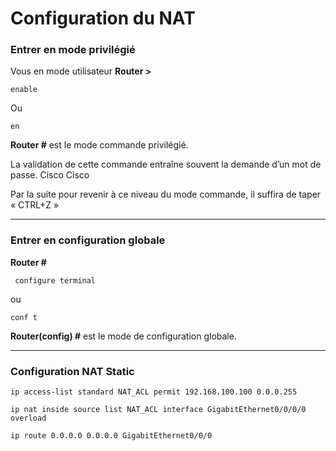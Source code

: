 # Configuration du NAT

### Entrer en mode privilégié 
Vous en mode utilisateur 
**Router >**

    enable
   
  Ou 
  
    en  				                                                               
**Router #**   est le mode commande privilégié.


La validation de cette commande entraîne souvent la demande d’un mot de passe.  Cisco Cisco

Par la suite pour revenir à ce niveau du mode commande, il suffira de taper « CTRL+Z »

-----

### Entrer en configuration globale 
**Router #**

     configure terminal 
   
  ou   
  
    conf t  				                                                               

**Router(config) #** est le mode de configuration globale.

----
### Configuration NAT Static
   
    ip access-list standard NAT_ACL permit 192.168.100.100 0.0.0.255

    ip nat inside source list NAT_ACL interface GigabitEthernet0/0/0/0 overload

    ip route 0.0.0.0 0.0.0.0 GigabitEthernet0/0/0
